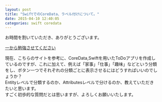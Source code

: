 ```yaml
---
layout: post
title: "SwiftでのCoreData、ラベル付けについて。"
date: 2015-04-10 12:40:05
categories: swift coredata
---
```

<p>お時間を割いていただき、ありがとうございます。</p>

<p><a href="http://dangerous-animal141.hatenablog.com/entry/2015/03/01/141138" rel="nofollow">一から勉強させてください</a></p>

<p>現在、こちらのサイトを参考に、CoreData,Swiftを用いたToDoアプリを作成しているのですが、これに加えて、例えば「家事」「仕事」「趣味」などという分類をし、ボタン一つでそれぞれの分類ごとに表示させるにはどうすればいいのでしょうか？<br>
Entityレベルで分類するのか、Attributesレベルで分けるのか、教えていただきたいと思います。<br>
すごく初歩的な質問だとは思いますが、よろしくお願いいたします。</p>
